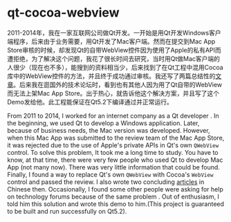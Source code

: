 qt-cocoa-webview
================

2011-2014年，我在一家互联网公司做Qt开发。一开始是用Qt开发Windows客户端程序，后来由于业务需要，用Qt开发了Mac客户端。然而在提交到Mac App Store审核的时候，却发现Qt的自带WebView控件因为使用了Apple的私有API而遭拒绝，为了解决这个问题，我花了很长时间去研究，当时用Qt做Mac客户端的人很少（现在也不多），能搜到的资料相当少，后来找到了在Qt工程中混用Cocoa库中的WebView控件的方法，并且终于成功通过审核。我还写了两篇总结性的[文章](https://gaojinhsu.blogspot.jp/)。后来我在逛国外的技术论坛时，看到也有其他人因为用了Qt自带的WebView而无法上架Mac App Store。出于热心，就告诉他这个解决方案，并且写了这个Demo发给他。此工程能保证在Qt5.2下编译通过并正常运行。


From 2011 to 2014, I worked for an internet company as a Qt developer . In the beginning, we used Qt to develop a Windows application. Later, because of business needs, the Mac version was developed. However, when this Mac App was submitted to the review team of the Mac App Store, it was  rejected due to the use of Apple's private APIs in Qt's own `QWebView` control. To solve this problem, It took me a long time to study. You have to know, at that time, there were very few people who used Qt to develop Mac App (not many now). There was very little information that could be found. Finally, I found a way to replace Qt's own `QWebView` with Cocoa's `WebView` control  and passed the review. I also wrote two concluding [articles](https://gaojinhsu.blogspot.jp/) in Chinese then. Occasionally, I found some other people were asking for help on technology forums because of the same problem . Out of enthusiasm, I told him this solution and wrote this demo to him.(This project is guaranteed to be built and run successfully on Qt5.2).
